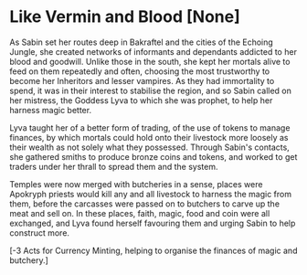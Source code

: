 # Like Vermin and Blood [None]

As Sabin set her routes deep in Bakraftel and the cities of the Echoing Jungle, she created networks of informants and dependants addicted to her blood and goodwill. Unlike those in the south, she kept her mortals alive to feed on them repeatedly and often, choosing the most trustworthy to become her Inheritors and lesser vampires. As they had immortality to spend, it was in their interest to stabilise the region, and so Sabin called on her mistress, the Goddess Lyva to which she was prophet, to help her harness magic better.      

Lyva taught her of a better form of trading, of the use of tokens to manage finances, by which mortals could hold onto their livestock more loosely as their wealth as not solely what they possessed. Through Sabin's contacts, she gathered smiths to produce bronze coins and tokens, and worked to get traders under her thrall to spread them and the system.      

Temples were now merged with butcheries in a sense, places were Apokryph priests would kill any and all livestock to harness the magic from them, before the carcasses were passed on to butchers to carve up the meat and sell on. In these places, faith, magic, food and coin were all exchanged, and Lyva found herself favouring them and urging Sabin to help construct more.    

[-3 Acts for Currency Minting, helping to organise the finances of magic and butchery.]
